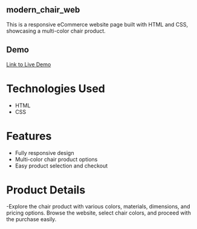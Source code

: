## modern_chair_web

This is a responsive eCommerce website page built with HTML and CSS, showcasing a multi-color chair product. 

## Demo 
[Link to Live Demo](your-demo-link) 

# Technologies Used 
- HTML
- CSS

# Features
- Fully responsive design
- Multi-color chair product options
- Easy product selection and checkout

# Product Details 
-Explore the chair product with various colors, materials, dimensions, and pricing options. Browse the website, select chair colors, and proceed with the purchase easily.
